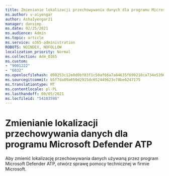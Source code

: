 ```yaml
---
title: Zmienianie lokalizacji przechowywania danych dla programu Microsoft Defender ATP
ms.author: v-aiyengar
author: AshaIyengar21
manager: dansimp
ms.date: 02/25/2021
ms.audience: Admin
ms.topic: article
ms.service: o365-administration
ROBOTS: NOINDEX, NOFOLLOW
localization_priority: Normal
ms.collection: Adm_O365
ms.custom:
- "9001222"
- "6032"
ms.openlocfilehash: 098253c12e0d0bf03f1c50af66a7a84635f699218ca734e53965bcfd55edb930
ms.sourcegitcommit: b5f7da89a650d2915dc652449623c78be6247175
ms.translationtype: MT
ms.contentlocale: pl-PL
ms.lasthandoff: 08/05/2021
ms.locfileid: "54103598"
---
```

# <a name="change-data-storage-location-for-microsoft-defender-atp"></a>Zmienianie lokalizacji przechowywania danych dla programu Microsoft Defender ATP

Aby zmienić lokalizację przechowywania danych używaną przez program Microsoft Defender ATP, otwórz sprawę pomocy technicznej w firmie Microsoft.
